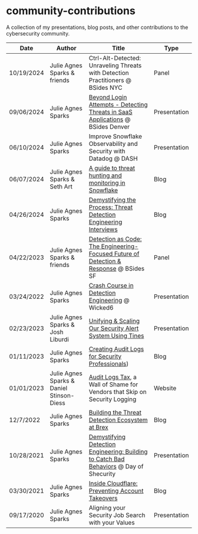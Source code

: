 # community-contributions
A collection of my presentations, blog posts, and other contributions to the cybersecurity community.

| Date  | Author | Title | Type |
| --- | --- | --- | --- |
| 10/19/2024  | Julie Agnes Sparks & friends | Ctrl-Alt-Detected: Unraveling Threats with Detection Practitioners @ BSides NYC | Panel |
| 09/06/2024  | Julie Agnes Sparks | [Beyond Login Attempts - Detecting Threats in SaaS Applications](https://github.com/julieagnessparks/community-contributions/blob/main/BSides%20Denver%20-%20Beyond%20Login%20Attempts.pdf) @ BSides Denver | Presentation |
| 06/10/2024  | Julie Agnes Sparks | Improve Snowflake Observability and Security with Datadog @ DASH | Presentation
| 06/07/2024  | Julie Agnes Sparks & Seth Art | [A guide to threat hunting and monitoring in Snowflake](https://securitylabs.datadoghq.com/articles/a-guide-to-threat-hunting-and-monitoring-in-snowflake/) | Blog |
| 04/26/2024  | Julie Agnes Sparks | [Demystifying the Process: Threat Detection Engineering Interviews](https://medium.com/@julieasparks/acing-your-detection-engineering-interview-9ed95f70ffd7) | Blog |
| 04/22/2023  | Julie Agnes Sparks & friends | [Detection as Code: The Engineering-Focused Future of Detection & Response](https://bsidessf2023.sched.com/event/1HzuE/detection-as-code-the-engineering-focused-future-of-detection-and-response) @ BSides SF | Panel |
| 03/24/2022  | Julie Agnes Sparks | [Crash Course in Detection Engineering](https://www.youtube.com/watch?v=tyYONVByfcE) @ Wicked6 | Presentation |
| 02/23/2023  | Julie Agnes Sparks & Josh Liburdi | [Unifying & Scaling Our Security Alert System Using Tines](https://securitysenses.com/videos/future-security-operations-roadshow-unifying-scaling-our-security-alert-system-using-tines) | Presentation |
| 01/11/2023  | Julie Agnes Sparks | [Creating Audit Logs for Security Professionals](https://medium.com/@julieasparks/creating-audit-logs-for-security-professionals-2f81b4046bce)) | Blog |
| 01/01/2023  | Julie Agnes Sparks & Daniel Stinson-Diess | [Audit Logs Tax](https://audit-logs.tax), a Wall of Shame for Vendors that Skip on Security Logging | Website |
| 12/7/2022  | Julie Agnes Sparks | [Building the Threat Detection Ecosystem at Brex](https://medium.com/brexeng/building-the-threat-detection-ecosystem-at-brex-215e98b2f1bc) | Blog |
| 10/28/2021  | Julie Agnes Sparks | [Demystifying Detection Engineering: Building to Catch Bad Behaviors](https://www.youtube.com/watch?v=SX0dzV_ySgw) @ Day of Shecurity | Presentation |
| 03/30/2021  | Julie Agnes Sparks | [Inside Cloudflare: Preventing Account Takeovers](https://blog.cloudflare.com/account-compromise-security-overview/) | Blog |
| 09/17/2020  | Julie Agnes Sparks | Aligning your Security Job Search with your Values | Presentation |
